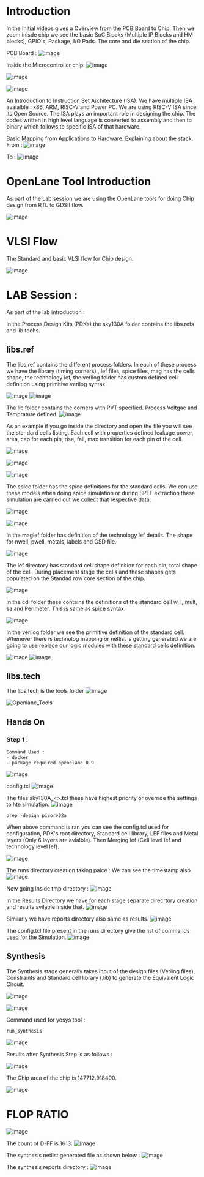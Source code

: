 # Introduction
In the Initial videos gives a Overview from the PCB Board to Chip. Then we zoom inisde chip we see the basic SoC Blocks (Multiple IP Blocks and HM blocks), GPIO's, Package, I/O Pads. The core and die section of the chip. 

PCB Board : 
![image](https://github.com/user-attachments/assets/8a993c2a-8282-4995-8df2-0095c55130a4)

Inside the Microcontroller chip:
![image](https://github.com/user-attachments/assets/dc0e0cfa-4d6f-4003-a3fe-b243c8cc2c32)

![image](https://github.com/user-attachments/assets/c28de1c5-ebc4-4c4d-81bf-307c8b3e9c01)

![image](https://github.com/user-attachments/assets/1b4c7c29-71ca-4864-ab74-c59dfad12b75)

An Introduction to Instruction Set Architecture (ISA). We have multiple ISA avaialble : x86, ARM, RISC-V and Power PC. We are using RISC-V ISA since its Open Source. The ISA plays an important role in designing the chip. The codes written in high level language is converted to assembly and then to binary which follows to specific ISA of that hardware.

Basic Mapping from Applications to Hardware. Explaining about the stack. 
From : 
![image](https://github.com/user-attachments/assets/5c39b432-4b7f-4b75-a7d2-c2b0b32f4763)

To :
![image](https://github.com/user-attachments/assets/6bb18f37-0f21-4cea-8bac-afdfd08741f8)

# OpenLane Tool Introduction
As part of the Lab session we are using the OpenLane tools for doing Chip design from RTL to GDSII flow. 
 
![image](https://github.com/user-attachments/assets/721afbca-51f4-4e04-97c4-636b4fa2e463)

# VLSI Flow 
The Standard and basic VLSI flow for Chip design.

![image](https://github.com/user-attachments/assets/c36058e1-37bc-4bbb-865d-7d3f98f3dc67)


# LAB Session :

As part of the lab introduction : 

In the Process Design Kits (PDKs) the sky130A folder contains the libs.refs and lib.techs.

## libs.ref
The libs.ref contains the different process folders. In each of these process we have the library (timing corners) , lef files, spice files, mag has the cells shape, the technology lef, the verilog folder has custom defined cell definition using primitive verilog syntax. 

![image](https://github.com/user-attachments/assets/b5198ae1-22b7-4485-b9fd-968a70851651)
![image](https://github.com/user-attachments/assets/2746b90e-6843-44f7-be7b-fc1b2b71f547)

The lib folder contains the corners with PVT specified. Process Voltgae and Temprature defined. 
![image](https://github.com/user-attachments/assets/6b516238-9730-48d4-9365-89bbfdf0590c)

As an example if you go inside the directory and open the file you will see the standard cells listing. Each cell with properties defined leakage power, area, cap for each pin, rise, fall, max transition for each pin of the cell.

![image](https://github.com/user-attachments/assets/383434b5-eb07-43b5-b63e-264d42d58f4d)

![image](https://github.com/user-attachments/assets/ac36074c-4ac7-443c-a3ce-026ba0ce8c55)

![image](https://github.com/user-attachments/assets/98ddae50-bb5b-466a-adba-5ca68390c474)

The spice folder has the spice definitions for the standard cells. We can use these models when doing spice simulation or during SPEF extraction these simulation are carried out we collect that respective data.

![image](https://github.com/user-attachments/assets/976d6b96-318d-40d4-8ebf-ec1b2ae10ba7)

![image](https://github.com/user-attachments/assets/2f512f3f-6f44-47d8-b629-98d85a94888a)

In the maglef folder has definition of the technology lef details. The shape for nwell, pwell, metals, labels and GSD file.

![image](https://github.com/user-attachments/assets/84d67c13-227b-4313-9ce7-722ae8dd81b7)

The lef directory has standard cell shape definition for each pin, total shape of the cell. During placement stage the cells and these shapes gets populated on the Standad row core section of the chip. 

![image](https://github.com/user-attachments/assets/97762480-af30-48fd-af3c-e0c8d581cba7)

In the cdl folder these contains the definitions of the standard cell w, l, mult, sa and Perimeter. This is same as spice syntax.

![image](https://github.com/user-attachments/assets/3ca46585-1307-4796-a757-cb2f0aae0881)

In the verilog folder we see the primitive definition of the standard cell. Whenever there is technolog mapping or netlist is getting generated we are going to use replace our logic modules with these standard cells definition. 

![image](https://github.com/user-attachments/assets/513fbd47-510d-4340-9717-5f2fae3bd869)
![image](https://github.com/user-attachments/assets/e4928df4-f979-4c52-863e-55fa6dbc14a4)

## libs.tech

The libs.tech is the tools folder
![image](https://github.com/user-attachments/assets/c8924444-b4a1-42e7-9404-9af0d81858d2)

![Openlane_Tools](https://github.com/user-attachments/assets/31e8e2a7-e907-452f-969c-e37a21a54ed7)

## Hands On

### Step 1 : 

```
Command Used :
- docker
- package required openelane 0.9
```

![image](https://github.com/user-attachments/assets/455f068b-f0eb-4c30-9bcd-0acd290d60c5)



config.tcl
![image](https://github.com/user-attachments/assets/60f54bd9-72d0-47db-8897-f02103cbf3d8)

The files sky130A_<>.tcl these have highest priority or override the settings to hte simulation. 
![image](https://github.com/user-attachments/assets/3c5ff9e4-ae46-4877-8a9b-abfe1be59396)

```
prep -design picorv32a
```
When above command is ran you can see the config.tcl used for configuration, PDK's root directory, Standard cell library, LEF files and Metal layers (Only 6 layers are avialble). Then Merging lef (Cell level lef and technology level lef). 

![image](https://github.com/user-attachments/assets/48f57d8a-92d7-47a5-a5d2-8e0b4b59579b)

The runs directory creation taking palce : We can see the timestamp also. 
![image](https://github.com/user-attachments/assets/ad7c2b95-ee30-4aca-9926-b1e68230de87)

Now going inside tmp directory : 
![image](https://github.com/user-attachments/assets/ca7c1984-6c26-4e60-b549-ce81db3ba1b8)

In the Results Directory we have for each stage separate direcrtory creation and results avilable inside that. 
![image](https://github.com/user-attachments/assets/cb8469af-f6d7-4f5d-8722-58255f5bfbbc)

Similarly we have reports directory also same as results.
![image](https://github.com/user-attachments/assets/dc04e639-ccaf-4a9c-b657-7106c039c313)

The config.tcl file present in the runs directory give the list of commands used for the Simulation. 
![image](https://github.com/user-attachments/assets/94e71dc3-efbc-45f4-948c-623d4060d562)

## Synthesis 

The Synthesis stage generally takes input of the design files (Verilog files), Constraints and Standard cell library (.lib) to generate the Equivalent Logic Circuit. 

![image](https://github.com/user-attachments/assets/60efdfa2-217d-44af-a4fd-abf3c2521057)

![image](https://github.com/user-attachments/assets/44ef1fad-70ad-4b77-9fdd-cf5e9974817d)

Command used for yosys tool : 
```
run_synthesis
```

![image](https://github.com/user-attachments/assets/4ac7a7c9-adfe-4a32-86d8-2ac2942f3d3d)

Results after Synthesis Step is as follows : 

![image](https://github.com/user-attachments/assets/a20b93e3-89b5-46ef-9dda-94c028d4904e)

The Chip area of the chip is 147712.918400.

![image](https://github.com/user-attachments/assets/303b1512-21c4-43f4-a2e5-2d638bd0171a)


# FLOP RATIO

![image](https://github.com/user-attachments/assets/d3a9dff9-4733-4f4d-8ec3-e523f1aa8af9)

The count of D-FF is 1613. 
![image](https://github.com/user-attachments/assets/f7436662-5992-4a4b-88c4-1182a6e88827)

The synthesis netlist generated file as shown below : 
![image](https://github.com/user-attachments/assets/f703d861-0859-4e9d-a6e3-f70464be50d7)

The synthesis reports directory : 
![image](https://github.com/user-attachments/assets/eec868f0-a68a-4a4b-bbbf-8586c8b27599)












